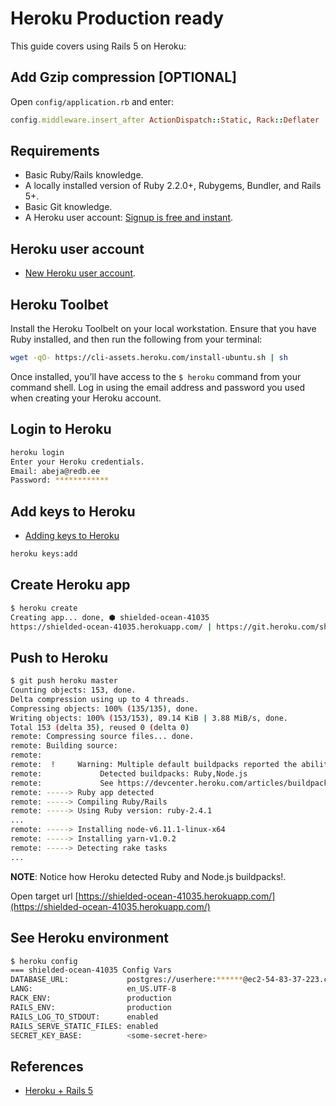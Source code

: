 # Heroku Production ready
This guide covers using Rails 5 on Heroku:

## Add Gzip compression [OPTIONAL]
Open `config/application.rb` and enter:

```ruby
config.middleware.insert_after ActionDispatch::Static, Rack::Deflater
```

## Requirements
- Basic Ruby/Rails knowledge.
- A locally installed version of Ruby 2.2.0+, Rubygems, Bundler, and Rails 5+.
- Basic Git knowledge.
- A Heroku user account: [Signup is free and instant](https://signup.heroku.com/devcenter).


## Heroku user account
- [New Heroku user account](https://signup.heroku.com/devcenter).

## Heroku Toolbet
Install the Heroku Toolbelt on your local workstation. Ensure that you have Ruby installed, and then run the following from your terminal:

```bash
wget -qO- https://cli-assets.heroku.com/install-ubuntu.sh | sh
```

Once installed, you’ll have access to the `$ heroku` command from your command shell. Log in using the email address and password you used when creating your Heroku account.

## Login to Heroku
```bash
heroku login
Enter your Heroku credentials.
Email: abeja@redb.ee
Password: ************
```

## Add keys to Heroku
- [Adding keys to Heroku](https://devcenter.heroku.com/articles/keys#adding-keys-to-heroku)

```bash
heroku keys:add
```

## Create Heroku app
```bash
$ heroku create 
Creating app... done, ⬢ shielded-ocean-41035
https://shielded-ocean-41035.herokuapp.com/ | https://git.heroku.com/shielded-ocean-41035.git
```

## Push to Heroku
```bash
$ git push heroku master 
Counting objects: 153, done.
Delta compression using up to 4 threads.
Compressing objects: 100% (135/135), done.
Writing objects: 100% (153/153), 89.14 KiB | 3.88 MiB/s, done.
Total 153 (delta 35), reused 0 (delta 0)
remote: Compressing source files... done.
remote: Building source:
remote: 
remote:  !     Warning: Multiple default buildpacks reported the ability to handle this app. The first buildpack in the list below will be used.
remote: 			Detected buildpacks: Ruby,Node.js
remote: 			See https://devcenter.heroku.com/articles/buildpacks#buildpack-detect-order
remote: -----> Ruby app detected
remote: -----> Compiling Ruby/Rails
remote: -----> Using Ruby version: ruby-2.4.1
...
remote: -----> Installing node-v6.11.1-linux-x64
remote: -----> Installing yarn-v1.0.2
remote: -----> Detecting rake tasks
...
```

**NOTE**: Notice how Heroku detected Ruby and Node.js buildpacks!.

Open target url [https://shielded-ocean-41035.herokuapp.com/](https://shielded-ocean-41035.herokuapp.com/)

## See Heroku environment
```bash
$ heroku config
=== shielded-ocean-41035 Config Vars
DATABASE_URL:             postgres://userhere:******@ec2-54-83-37-223.compute-1.amazonaws.com:5432/d3qb5ljpcb6qlg
LANG:                     en_US.UTF-8
RACK_ENV:                 production
RAILS_ENV:                production
RAILS_LOG_TO_STDOUT:      enabled
RAILS_SERVE_STATIC_FILES: enabled
SECRET_KEY_BASE:          <some-secret-here>
```

## References
- [Heroku + Rails 5](https://devcenter.heroku.com/articles/getting-started-with-rails5)
